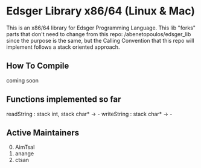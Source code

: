 # Edsger Library x86/64 (Linux & Mac)

This is an x86/64 library for Edsger Programming Language. This lib "forks" parts
that don't need to change from this repo: /abenetopoulos/edsger\_lib since the purpose
is the same, but the Calling Convention that this repo will implement follows a stack
oriented approach.

## How To Compile

coming soon

## Functions implemented so far

readString : stack int, stack char\* -> -
writeString : stack char\* -> -

## Active Maintainers

0. AimTsal
1. anange
2. ctsan
